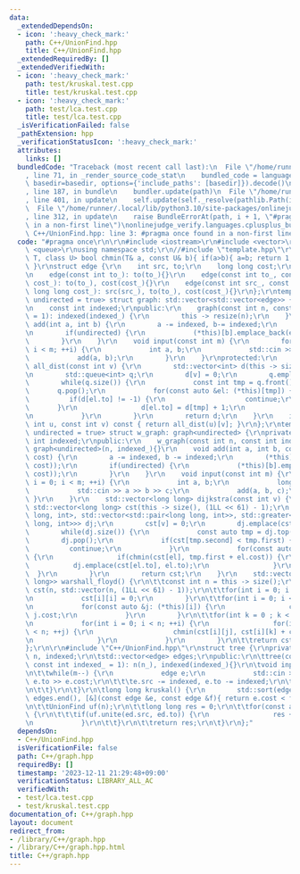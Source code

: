 ```yaml
---
data:
  _extendedDependsOn:
  - icon: ':heavy_check_mark:'
    path: C++/UnionFind.hpp
    title: C++/UnionFind.hpp
  _extendedRequiredBy: []
  _extendedVerifiedWith:
  - icon: ':heavy_check_mark:'
    path: test/kruskal.test.cpp
    title: test/kruskal.test.cpp
  - icon: ':heavy_check_mark:'
    path: test/lca.test.cpp
    title: test/lca.test.cpp
  _isVerificationFailed: false
  _pathExtension: hpp
  _verificationStatusIcon: ':heavy_check_mark:'
  attributes:
    links: []
  bundledCode: "Traceback (most recent call last):\n  File \"/home/runner/.local/lib/python3.10/site-packages/onlinejudge_verify/documentation/build.py\"\
    , line 71, in _render_source_code_stat\n    bundled_code = language.bundle(stat.path,\
    \ basedir=basedir, options={'include_paths': [basedir]}).decode()\n  File \"/home/runner/.local/lib/python3.10/site-packages/onlinejudge_verify/languages/cplusplus.py\"\
    , line 187, in bundle\n    bundler.update(path)\n  File \"/home/runner/.local/lib/python3.10/site-packages/onlinejudge_verify/languages/cplusplus_bundle.py\"\
    , line 401, in update\n    self.update(self._resolve(pathlib.Path(included), included_from=path))\n\
    \  File \"/home/runner/.local/lib/python3.10/site-packages/onlinejudge_verify/languages/cplusplus_bundle.py\"\
    , line 312, in update\n    raise BundleErrorAt(path, i + 1, \"#pragma once found\
    \ in a non-first line\")\nonlinejudge_verify.languages.cplusplus_bundle.BundleErrorAt:\
    \ C++/UnionFind.hpp: line 3: #pragma once found in a non-first line\n"
  code: "#pragma once\r\n\r\n#include <iostream>\r\n#include <vector>\r\n#include\
    \ <queue>\r\nusing namespace std;\r\n//#include \"template.hpp\"\r\ntemplate <class\
    \ T, class U> bool chmin(T& a, const U& b){ if(a>b){ a=b; return 1; } return 0;\
    \ }\r\nstruct edge {\r\n    int src, to;\r\n    long long cost;\r\n    edge(){}\r\
    \n    edge(const int to_): to(to_){}\r\n    edge(const int to_, const long long\
    \ cost_): to(to_), cost(cost_){}\r\n    edge(const int src_, const int to_, const\
    \ long long cost_): src(src_), to(to_), cost(cost_){}\r\n};\r\ntemplate <bool\
    \ undirected = true> struct graph: std::vector<std::vector<edge>> {\r\nprivate:\r\
    \n    const int indexed;\r\npublic:\r\n    graph(const int n, const int indexed_\
    \ = 1): indexed(indexed_) {\r\n        this -> resize(n);\r\n    }\r\n    void\
    \ add(int a, int b) {\r\n        a -= indexed, b-= indexed;\r\n        (*this)[a].emplace_back(edge(b));\r\
    \n        if(undirected) {\r\n            (*this)[b].emplace_back(edge(a));\r\n\
    \        }\r\n    }\r\n    void input(const int m) {\r\n        for(int i = 0;\
    \ i < m; ++i) {\r\n            int a, b;\r\n            std::cin >> a >> b;\r\n\
    \            add(a, b);\r\n        }\r\n    }\r\nprotected:\r\n    std::vector<int>\
    \ all_dist(const int v) {\r\n        std::vector<int> d(this -> size(), -1);\r\
    \n        std::queue<int> q;\r\n        d[v] = 0;\r\n        q.emplace(v);\r\n\
    \        while(q.size()) {\r\n            const int tmp = q.front();\r\n     \
    \       q.pop();\r\n            for(const auto &el: (*this)[tmp]) {\r\n      \
    \          if(d[el.to] != -1) {\r\n                    continue;\r\n         \
    \       }\r\n                d[el.to] = d[tmp] + 1;\r\n                q.emplace(el.to);\r\
    \n            }\r\n        }\r\n        return d;\r\n    }\r\n    int dist(const\
    \ int u, const int v) const { return all_dist(u)[v]; }\r\n};\r\ntemplate <bool\
    \ undirected = true> struct w_graph: graph<undirected> {\r\nprivate:\r\n    const\
    \ int indexed;\r\npublic:\r\n    w_graph(const int n, const int indexed_ = 1):\
    \ graph<undirected>(n, indexed_){}\r\n    void add(int a, int b, const long long\
    \ cost) {\r\n        a -= indexed, b -= indexed;\r\n        (*this)[a].emplace_back(edge(b,\
    \ cost));\r\n        if(undirected) {\r\n            (*this)[b].emplace_back(edge(a,\
    \ cost));\r\n        }\r\n    }\r\n    void input(const int m) {\r\n        for(int\
    \ i = 0; i < m; ++i) {\r\n            int a, b;\r\n            long long c;\r\n\
    \            std::cin >> a >> b >> c;\r\n            add(a, b, c);\r\n       \
    \ }\r\n    }\r\n    std::vector<long long> dijkstra(const int v) {\r\n       \
    \ std::vector<long long> cst(this -> size(), (1LL << 61) - 1);\r\n        std::priority_queue<std::pair<long\
    \ long, int>, std::vector<std::pair<long long, int>>, std::greater<std::pair<long\
    \ long, int>>> dj;\r\n        cst[v] = 0;\r\n        dj.emplace(cst[v], v);\r\n\
    \        while(dj.size()) {\r\n            const auto tmp = dj.top();\r\n    \
    \        dj.pop();\r\n            if(cst[tmp.second] < tmp.first) {\r\n      \
    \          continue;\r\n            }\r\n            for(const auto &el: (*this)[tmp.second])\
    \ {\r\n                if(chmin(cst[el], tmp.first + el.cost)) {\r\n         \
    \           dj.emplace(cst[el.to], el.to);\r\n                }\r\n          \
    \  }\r\n        }\r\n        return cst;\r\n    }\r\n    std::vector<std::vector<long\
    \ long>> warshall_floyd() {\r\n\t\tconst int n = this -> size();\r\n\t\tstd::vector\
    \ cst(n, std::vector(n, (1LL << 61) - 1));\r\n\t\tfor(int i = 0; i < n; ++i) {\r\
    \n            cst[i][i] = 0;\r\n        }\r\n\t\tfor(int i = 0; i < n; ++i) {\r\
    \n            for(const auto &j: (*this)[i]) {\r\n                cst[i][j] =\
    \ j.cost;\r\n            }\r\n        }\r\n\t\tfor(int k = 0 ; k < n; ++k) {\r\
    \n            for(int i = 0; i < n; ++i) {\r\n                for(int j = 0; j\
    \ < n; ++j) {\r\n                    chmin(cst[i][j], cst[i][k] + cst[k][j]);\r\
    \n                }\r\n            }\r\n        }\r\n\t\treturn cst;\r\n\t}\r\n\
    };\r\n\r\n#include \"C++/UnionFind.hpp\"\r\nstruct tree {\r\nprivate:\r\n\tint\
    \ n, indexed;\r\n\tstd::vector<edge> edges;\r\npublic:\r\n\ttree(const int n_,\
    \ const int indexed_ = 1): n(n_), indexed(indexed_){}\r\n\tvoid input(int m) {\r\
    \n\t\twhile(m--) {\r\n            edge e;\r\n            std::cin >> e.src >>\
    \ e.to >> e.cost;\r\n\t\t\te.src -= indexed, e.to -= indexed;\r\n\t\t\tedges.emplace_back(e);\r\
    \n\t\t}\r\n\t}\r\n\tlong long kruskal() {\r\n        std::sort(edges.begin(),\
    \ edges.end(), [&](const edge &e, const edge &f){ return e.cost < f.cost; });\r\
    \n\t\tUnionFind uf(n);\r\n\t\tlong long res = 0;\r\n\t\tfor(const auto &ed: edges)\
    \ {\r\n\t\t\tif(uf.unite(ed.src, ed.to)) {\r\n                res += ed.cost;\r\
    \n            }\r\n\t\t}\r\n\t\treturn res;\r\n\t}\r\n};"
  dependsOn:
  - C++/UnionFind.hpp
  isVerificationFile: false
  path: C++/graph.hpp
  requiredBy: []
  timestamp: '2023-12-11 21:29:48+09:00'
  verificationStatus: LIBRARY_ALL_AC
  verifiedWith:
  - test/lca.test.cpp
  - test/kruskal.test.cpp
documentation_of: C++/graph.hpp
layout: document
redirect_from:
- /library/C++/graph.hpp
- /library/C++/graph.hpp.html
title: C++/graph.hpp
---
```

